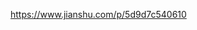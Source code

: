 <!--
 * @Author: your name
 * @Date: 2021-10-20 11:41:34
 * @LastEditTime: 2021-10-20 11:41:36
 * @LastEditors: your name
 * @Description: In User Settings Edit
 * @FilePath: /recoms-is-master/Users/wuqiang/workspace/blog/react-native/app各大应用市场上架.md
-->
https://www.jianshu.com/p/5d9d7c540610